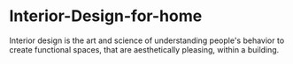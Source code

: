 # Interior-Design-for-home
Interior design is the art and science of understanding people's behavior to create functional spaces, that are aesthetically pleasing, within a building.
